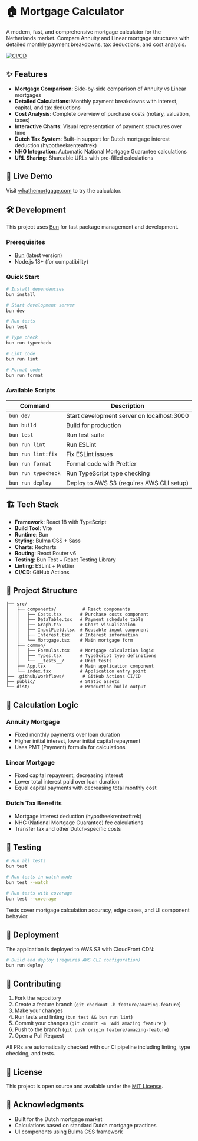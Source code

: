 # 🏠 Mortgage Calculator

A modern, fast, and comprehensive mortgage calculator for the Netherlands market. Compare Annuity and Linear mortgage structures with detailed monthly payment breakdowns, tax deductions, and cost analysis.

[![CI/CD](https://github.com/santiago-pan/mortgage-calculator/actions/workflows/pr-checks.yml/badge.svg)](https://github.com/santiago-pan/mortgage-calculator/actions/workflows/pr-checks.yml)

## ✨ Features

- **Mortgage Comparison**: Side-by-side comparison of Annuity vs Linear mortgages
- **Detailed Calculations**: Monthly payment breakdowns with interest, capital, and tax deductions
- **Cost Analysis**: Complete overview of purchase costs (notary, valuation, taxes)
- **Interactive Charts**: Visual representation of payment structures over time
- **Dutch Tax System**: Built-in support for Dutch mortgage interest deduction (hypotheekrenteaftrek)
- **NHG Integration**: Automatic National Mortgage Guarantee calculations
- **URL Sharing**: Shareable URLs with pre-filled calculations

## 🚀 Live Demo

Visit [whathemortgage.com](https://whathemortgage.com/) to try the calculator.

## 🛠️ Development

This project uses [Bun](https://bun.sh/) for fast package management and development.

### Prerequisites

- [Bun](https://bun.sh/) (latest version)
- Node.js 18+ (for compatibility)

### Quick Start

```bash
# Install dependencies
bun install

# Start development server
bun dev

# Run tests
bun test

# Type check
bun run typecheck

# Lint code
bun run lint

# Format code
bun run format
```

### Available Scripts

| Command | Description |
|---------|-------------|
| `bun dev` | Start development server on localhost:3000 |
| `bun build` | Build for production |
| `bun test` | Run test suite |
| `bun run lint` | Run ESLint |
| `bun run lint:fix` | Fix ESLint issues |
| `bun run format` | Format code with Prettier |
| `bun run typecheck` | Run TypeScript type checking |
| `bun run deploy` | Deploy to AWS S3 (requires AWS CLI setup) |

## 🏗️ Tech Stack

- **Framework**: React 18 with TypeScript
- **Build Tool**: Vite
- **Runtime**: Bun
- **Styling**: Bulma CSS + Sass
- **Charts**: Recharts
- **Routing**: React Router v6
- **Testing**: Bun Test + React Testing Library
- **Linting**: ESLint + Prettier
- **CI/CD**: GitHub Actions

## 📁 Project Structure

```
├── src/
│   ├── components/          # React components
│   │   ├── Costs.tsx       # Purchase costs component
│   │   ├── DataTable.tsx   # Payment schedule table
│   │   ├── Graph.tsx       # Chart visualization
│   │   ├── InputField.tsx  # Reusable input component
│   │   ├── Interest.tsx    # Interest information
│   │   └── Mortgage.tsx    # Main mortgage form
│   ├── common/
│   │   ├── Formulas.tsx    # Mortgage calculation logic
│   │   ├── Types.tsx       # TypeScript type definitions
│   │   └── __tests__/      # Unit tests
│   ├── App.tsx             # Main application component
│   └── index.tsx           # Application entry point
├── .github/workflows/       # GitHub Actions CI/CD
├── public/                 # Static assets
└── dist/                   # Production build output
```

## 🧮 Calculation Logic

### Annuity Mortgage
- Fixed monthly payments over loan duration
- Higher initial interest, lower initial capital repayment
- Uses PMT (Payment) formula for calculations

### Linear Mortgage  
- Fixed capital repayment, decreasing interest
- Lower total interest paid over loan duration
- Equal capital payments with decreasing total monthly cost

### Dutch Tax Benefits
- Mortgage interest deduction (hypotheekrenteaftrek)
- NHG (National Mortgage Guarantee) fee calculations
- Transfer tax and other Dutch-specific costs

## 🧪 Testing

```bash
# Run all tests
bun test

# Run tests in watch mode
bun test --watch

# Run tests with coverage
bun test --coverage
```

Tests cover mortgage calculation accuracy, edge cases, and UI component behavior.

## 🚀 Deployment

The application is deployed to AWS S3 with CloudFront CDN:

```bash
# Build and deploy (requires AWS CLI configuration)
bun run deploy
```

## 🤝 Contributing

1. Fork the repository
2. Create a feature branch (`git checkout -b feature/amazing-feature`)
3. Make your changes
4. Run tests and linting (`bun test && bun run lint`)
5. Commit your changes (`git commit -m 'Add amazing feature'`)
6. Push to the branch (`git push origin feature/amazing-feature`)
7. Open a Pull Request

All PRs are automatically checked with our CI pipeline including linting, type checking, and tests.

## 📄 License

This project is open source and available under the [MIT License](LICENSE).

## 🙏 Acknowledgments

- Built for the Dutch mortgage market
- Calculations based on standard Dutch mortgage practices
- UI components using Bulma CSS framework